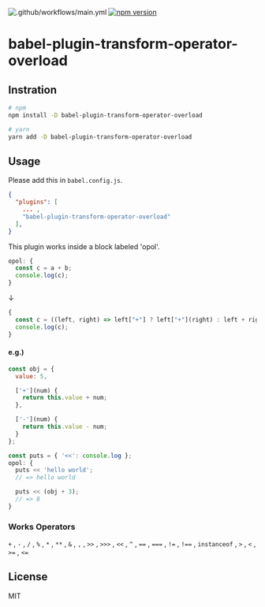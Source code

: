 ![.github/workflows/main.yml](https://github.com/taqm/babel-plugin-transform-operator-overload/workflows/.github/workflows/main.yml/badge.svg)
[![npm version](https://badge.fury.io/js/babel-plugin-transform-operator-overload.svg)](https://badge.fury.io/js/babel-plugin-transform-operator-overload)

# babel-plugin-transform-operator-overload

## Instration
```sh
# npm
npm install -D babel-plugin-transform-operator-overload

# yarn
yarn add -D babel-plugin-transform-operator-overload
```

## Usage

Please add this in `babel.config.js`.
```json
{
  "plugins": [
    ... ,
    "babel-plugin-transform-operator-overload"
  ],
}
```

This plugin works inside a block labeled 'opol'.

```js
opol: {
  const c = a + b;
  console.log(c);
}
```

↓

```js
{
  const c = ((left, right) => left["+"] ? left["+"](right) : left + right)(a, b);
  console.log(c);
}
```


#### e.g.)
```js
const obj = {
  value: 5,

  ['+'](num) {
    return this.value + num;
  },

  ['-'](num) {
    return this.value - num;
  }
};

const puts = { '<<': console.log };
opol: {
  puts << 'hello world';
  // => hello world

  puts << (obj + 3);
  // => 8
}
```

### Works Operators
`+` , `-` , `/` , `%` , `*` , `**` , `&` , `,` , `>>` , `>>>` , `<<` , `^` , `==` , `===` , `!=` , `!==` , `instanceof` , `>` , `<` , `>=` , `<=`

## License
MIT
